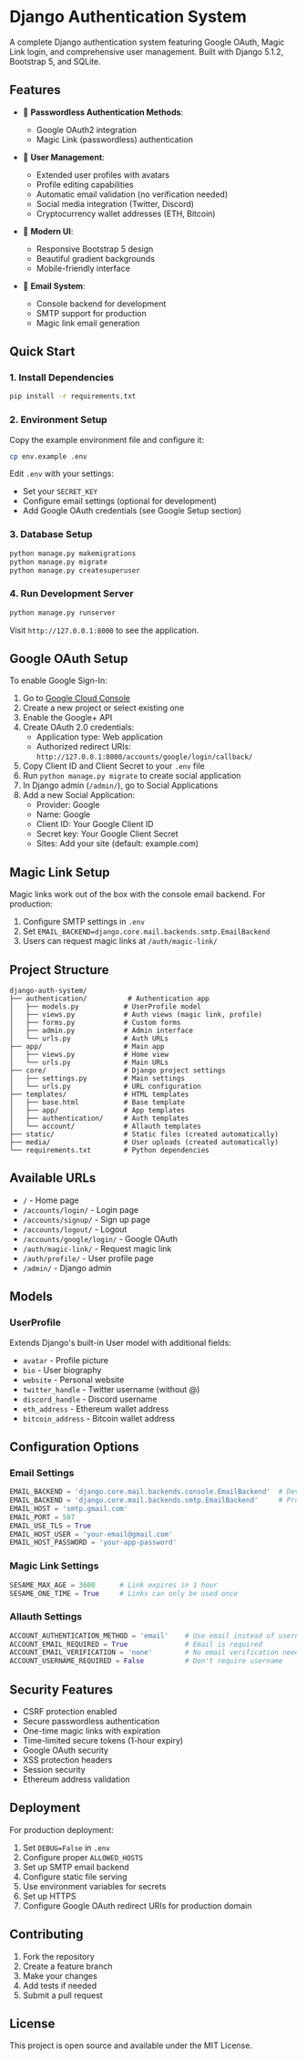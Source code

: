 # Django Authentication System

A complete Django authentication system featuring Google OAuth, Magic Link login, and comprehensive user management. Built with Django 5.1.2, Bootstrap 5, and SQLite.

## Features

- 🔐 **Passwordless Authentication Methods**:
  - Google OAuth2 integration
  - Magic Link (passwordless) authentication
  
- 👤 **User Management**:
  - Extended user profiles with avatars
  - Profile editing capabilities
  - Automatic email validation (no verification needed)
  - Social media integration (Twitter, Discord)
  - Cryptocurrency wallet addresses (ETH, Bitcoin)
  
- 🎨 **Modern UI**:
  - Responsive Bootstrap 5 design
  - Beautiful gradient backgrounds
  - Mobile-friendly interface
  
- 📧 **Email System**:
  - Console backend for development
  - SMTP support for production
  - Magic link email generation

## Quick Start

### 1. Install Dependencies

```bash
pip install -r requirements.txt
```

### 2. Environment Setup

Copy the example environment file and configure it:

```bash
cp env.example .env
```

Edit `.env` with your settings:
- Set your `SECRET_KEY`
- Configure email settings (optional for development)
- Add Google OAuth credentials (see Google Setup section)

### 3. Database Setup

```bash
python manage.py makemigrations
python manage.py migrate
python manage.py createsuperuser
```

### 4. Run Development Server

```bash
python manage.py runserver
```

Visit `http://127.0.0.1:8000` to see the application.

## Google OAuth Setup

To enable Google Sign-In:

1. Go to [Google Cloud Console](https://console.cloud.google.com/)
2. Create a new project or select existing one
3. Enable the Google+ API
4. Create OAuth 2.0 credentials:
   - Application type: Web application
   - Authorized redirect URIs: `http://127.0.0.1:8000/accounts/google/login/callback/`
5. Copy Client ID and Client Secret to your `.env` file
6. Run `python manage.py migrate` to create social application
7. In Django admin (`/admin/`), go to Social Applications
8. Add a new Social Application:
   - Provider: Google
   - Name: Google
   - Client ID: Your Google Client ID
   - Secret key: Your Google Client Secret
   - Sites: Add your site (default: example.com)

## Magic Link Setup

Magic links work out of the box with the console email backend. For production:

1. Configure SMTP settings in `.env`
2. Set `EMAIL_BACKEND=django.core.mail.backends.smtp.EmailBackend`
3. Users can request magic links at `/auth/magic-link/`

## Project Structure

```
django-auth-system/
├── authentication/          # Authentication app
│   ├── models.py           # UserProfile model
│   ├── views.py            # Auth views (magic link, profile)
│   ├── forms.py            # Custom forms
│   ├── admin.py            # Admin interface
│   └── urls.py             # Auth URLs
├── app/                    # Main app
│   ├── views.py            # Home view
│   └── urls.py             # Main URLs
├── core/                   # Django project settings
│   ├── settings.py         # Main settings
│   └── urls.py             # URL configuration
├── templates/              # HTML templates
│   ├── base.html           # Base template
│   ├── app/                # App templates
│   ├── authentication/     # Auth templates
│   └── account/            # Allauth templates
├── static/                 # Static files (created automatically)
├── media/                  # User uploads (created automatically)
└── requirements.txt        # Python dependencies
```

## Available URLs

- `/` - Home page
- `/accounts/login/` - Login page
- `/accounts/signup/` - Sign up page
- `/accounts/logout/` - Logout
- `/accounts/google/login/` - Google OAuth
- `/auth/magic-link/` - Request magic link
- `/auth/profile/` - User profile page
- `/admin/` - Django admin

## Models

### UserProfile
Extends Django's built-in User model with additional fields:
- `avatar` - Profile picture
- `bio` - User biography
- `website` - Personal website
- `twitter_handle` - Twitter username (without @)
- `discord_handle` - Discord username
- `eth_address` - Ethereum wallet address
- `bitcoin_address` - Bitcoin wallet address

## Configuration Options

### Email Settings
```python
EMAIL_BACKEND = 'django.core.mail.backends.console.EmailBackend'  # Development
EMAIL_BACKEND = 'django.core.mail.backends.smtp.EmailBackend'     # Production
EMAIL_HOST = 'smtp.gmail.com'
EMAIL_PORT = 587
EMAIL_USE_TLS = True
EMAIL_HOST_USER = 'your-email@gmail.com'
EMAIL_HOST_PASSWORD = 'your-app-password'
```

### Magic Link Settings
```python
SESAME_MAX_AGE = 3600      # Link expires in 1 hour
SESAME_ONE_TIME = True     # Links can only be used once
```

### Allauth Settings
```python
ACCOUNT_AUTHENTICATION_METHOD = 'email'    # Use email instead of username
ACCOUNT_EMAIL_REQUIRED = True              # Email is required
ACCOUNT_EMAIL_VERIFICATION = 'none'        # No email verification needed (passwordless)
ACCOUNT_USERNAME_REQUIRED = False          # Don't require username
```

## Security Features

- CSRF protection enabled
- Secure passwordless authentication
- One-time magic links with expiration
- Time-limited secure tokens (1-hour expiry)
- Google OAuth security
- XSS protection headers
- Session security
- Ethereum address validation

## Deployment

For production deployment:

1. Set `DEBUG=False` in `.env`
2. Configure proper `ALLOWED_HOSTS`
3. Set up SMTP email backend
4. Configure static file serving
5. Use environment variables for secrets
6. Set up HTTPS
7. Configure Google OAuth redirect URIs for production domain

## Contributing

1. Fork the repository
2. Create a feature branch
3. Make your changes
4. Add tests if needed
5. Submit a pull request

## License

This project is open source and available under the MIT License.
